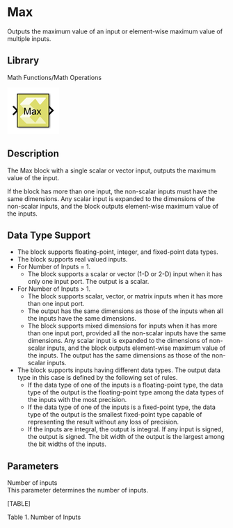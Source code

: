 # Max

Outputs the maximum value of an input or element-wise maximum value of
multiple inputs.

## Library

Math Functions/Math Operations

![](./Images/bpx1541786708230.png)

## Description

The Max block with a single scalar or vector input, outputs the maximum
value of the input.

If the block has more than one input, the non-scalar inputs must have
the same dimensions. Any scalar input is expanded to the dimensions of
the non-scalar inputs, and the block outputs element-wise maximum value
of the inputs.

## Data Type Support

- The block supports floating-point, integer, and fixed-point data
  types.
- The block supports real valued inputs.
- For Number of Inputs = 1.
  - The block supports a scalar or vector (1-D or 2-D) input when it has
    only one input port. The output is a scalar.
- For Number of Inputs \> 1.
  - The block supports scalar, vector, or matrix inputs when it has more
    than one input port.
  - The output has the same dimensions as those of the inputs when all
    the inputs have the same dimensions.
  - The block supports mixed dimensions for inputs when it has more than
    one input port, provided all the non-scalar inputs have the same
    dimensions. Any scalar input is expanded to the dimensions of
    non-scalar inputs, and the block outputs element-wise maximum value
    of the inputs. The output has the same dimensions as those of the
    non-scalar inputs.
- The block supports inputs having different data types. The output data
  type in this case is defined by the following set of rules.
  - If the data type of one of the inputs is a floating-point type, the
    data type of the output is the floating-point type among the data
    types of the inputs with the most precision.
  - If the data type of one of the inputs is a fixed-point type, the
    data type of the output is the smallest fixed-point type capable of
    representing the result without any loss of precision.
  - If the inputs are integral, the output is integral. If any input is
    signed, the output is signed. The bit width of the output is the
    largest among the bit widths of the inputs.

## Parameters

Number of inputs  
This parameter determines the number of inputs.

[TABLE]

Table 1. Number of Inputs
